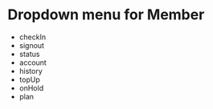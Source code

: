 # Dropdown menu for Member

* checkIn 
* signout  
* status  
* account  
* history  
* topUp  
* onHold  
* plan  